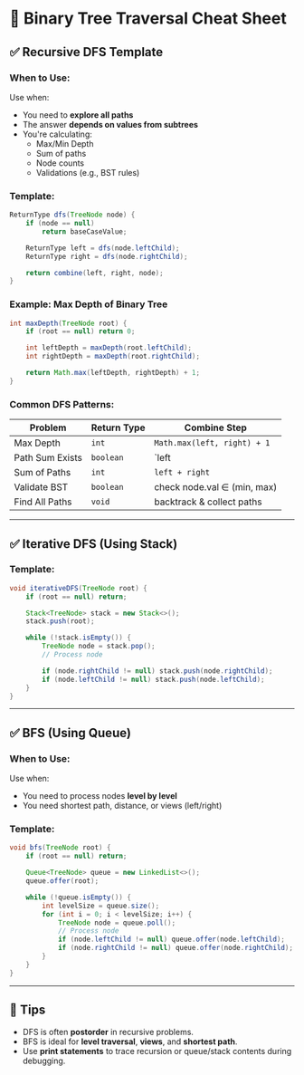 
# 🌳 Binary Tree Traversal Cheat Sheet

## ✅ Recursive DFS Template

### When to Use:
Use when:
- You need to **explore all paths**
- The answer **depends on values from subtrees**
- You're calculating:
  - Max/Min Depth
  - Sum of paths
  - Node counts
  - Validations (e.g., BST rules)

### Template:
```java
ReturnType dfs(TreeNode node) {
    if (node == null)
        return baseCaseValue;

    ReturnType left = dfs(node.leftChild);
    ReturnType right = dfs(node.rightChild);

    return combine(left, right, node);
}
```

### Example: Max Depth of Binary Tree
```java
int maxDepth(TreeNode root) {
    if (root == null) return 0;

    int leftDepth = maxDepth(root.leftChild);
    int rightDepth = maxDepth(root.rightChild);

    return Math.max(leftDepth, rightDepth) + 1;
}
```

### Common DFS Patterns:
| Problem | Return Type | Combine Step |
|--------|-------------|--------------|
| Max Depth | `int` | `Math.max(left, right) + 1` |
| Path Sum Exists | `boolean` | `left || right` |
| Sum of Paths | `int` | `left + right` |
| Validate BST | `boolean` | check node.val ∈ (min, max) |
| Find All Paths | `void` | backtrack & collect paths |

---

## ✅ Iterative DFS (Using Stack)

### Template:
```java
void iterativeDFS(TreeNode root) {
    if (root == null) return;

    Stack<TreeNode> stack = new Stack<>();
    stack.push(root);

    while (!stack.isEmpty()) {
        TreeNode node = stack.pop();
        // Process node

        if (node.rightChild != null) stack.push(node.rightChild);
        if (node.leftChild != null) stack.push(node.leftChild);
    }
}
```

---

## ✅ BFS (Using Queue)

### When to Use:
Use when:
- You need to process nodes **level by level**
- You need shortest path, distance, or views (left/right)

### Template:
```java
void bfs(TreeNode root) {
    if (root == null) return;

    Queue<TreeNode> queue = new LinkedList<>();
    queue.offer(root);

    while (!queue.isEmpty()) {
        int levelSize = queue.size();
        for (int i = 0; i < levelSize; i++) {
            TreeNode node = queue.poll();
            // Process node
            if (node.leftChild != null) queue.offer(node.leftChild);
            if (node.rightChild != null) queue.offer(node.rightChild);
        }
    }
}
```

---

## 🧠 Tips
- DFS is often **postorder** in recursive problems.
- BFS is ideal for **level traversal**, **views**, and **shortest path**.
- Use **print statements** to trace recursion or queue/stack contents during debugging.

